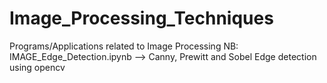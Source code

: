 # Image_Processing_Techniques
Programs/Applications related to Image Processing 
NB: IMAGE_Edge_Detection.ipynb --> Canny, Prewitt and Sobel Edge detection using opencv

